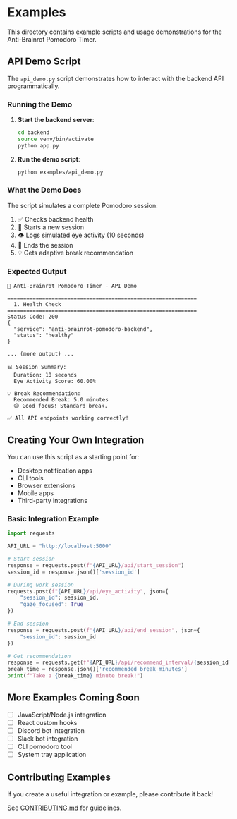 # Examples

This directory contains example scripts and usage demonstrations for the Anti-Brainrot Pomodoro Timer.

## API Demo Script

The `api_demo.py` script demonstrates how to interact with the backend API programmatically.

### Running the Demo

1. **Start the backend server**:
   ```bash
   cd backend
   source venv/bin/activate
   python app.py
   ```

2. **Run the demo script**:
   ```bash
   python examples/api_demo.py
   ```

### What the Demo Does

The script simulates a complete Pomodoro session:

1. ✅ Checks backend health
2. 🚀 Starts a new session
3. 👁️ Logs simulated eye activity (10 seconds)
4. 🛑 Ends the session
5. 💡 Gets adaptive break recommendation

### Expected Output

```
🧠 Anti-Brainrot Pomodoro Timer - API Demo

============================================================
  1. Health Check
============================================================
Status Code: 200
{
  "service": "anti-brainrot-pomodoro-backend",
  "status": "healthy"
}

... (more output) ...

📊 Session Summary:
  Duration: 10 seconds
  Eye Activity Score: 60.00%

💡 Break Recommendation:
  Recommended Break: 5.0 minutes
  😊 Good focus! Standard break.

✅ All API endpoints working correctly!
```

## Creating Your Own Integration

You can use this script as a starting point for:

- Desktop notification apps
- CLI tools
- Browser extensions
- Mobile apps
- Third-party integrations

### Basic Integration Example

```python
import requests

API_URL = "http://localhost:5000"

# Start session
response = requests.post(f"{API_URL}/api/start_session")
session_id = response.json()['session_id']

# During work session
requests.post(f"{API_URL}/api/eye_activity", json={
    "session_id": session_id,
    "gaze_focused": True
})

# End session
response = requests.post(f"{API_URL}/api/end_session", json={
    "session_id": session_id
})

# Get recommendation
response = requests.get(f"{API_URL}/api/recommend_interval/{session_id}")
break_time = response.json()['recommended_break_minutes']
print(f"Take a {break_time} minute break!")
```

## More Examples Coming Soon

- [ ] JavaScript/Node.js integration
- [ ] React custom hooks
- [ ] Discord bot integration
- [ ] Slack bot integration
- [ ] CLI pomodoro tool
- [ ] System tray application

## Contributing Examples

If you create a useful integration or example, please contribute it back!

See [CONTRIBUTING.md](../CONTRIBUTING.md) for guidelines.

